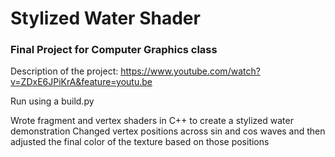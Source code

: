 # Stylized Water Shader
### Final Project for Computer Graphics class

Description of the project:
https://www.youtube.com/watch?v=ZDxE6JPiKrA&feature=youtu.be 

Run using a build.py

Wrote fragment and vertex shaders in C++ to create a stylized water demonstration
Changed vertex positions across sin and cos waves and then adjusted the final color of the texture based on those positions
